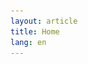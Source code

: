 ```yaml
---
layout: article
title: Home
lang: en
---
```


<html>
<head>
    <style>
        .flex-container {
            display: flex;
            justify-content: space-between;
            background-color: white;
        }

        .flex-container > div {
            background-color: white;
            width: 1000px;
            margin: 10px;
            text-align: center;
            line-height: 75px;
            font-size: 30px;
        }
    </style>
</head>

<body>

<p>Welcome to the website of the German Academic Web Crawl project, hosted by the chair for Information Processing and Analytics at the Institut für Bibliotheks- und Informationswissenschaft of the Humboldt-Universität zu Berlin.</p>
<p>Our goal is a biannual crawl of all German academic institutions with the right to award doctorates and Fraunhofer & Max-Planck-institutes.</p>
<p>You can search for specific institutions on the <a href="map.html">map</a> or in the <a href="institutions.html">list</a>.</p>
<p>Alternatively you can use the search button in the upper right corner.</p>

<p>This project is integrated in  <a href="https://www.regio-project.org/">REGIO</a>.</p>

<p>For inquiries about the collected data, contact us via <a href="mailto:robert.jaeschke@hu-berlin.de?subject=REGIO">E-Mail</a>.</p>


<h1>Data</h1>
<div class="flex-container">
    <div><a href="map.html"><img src="/assets/images/logo/uni_network.svg" style="width: 33%; height: auto;"><br>Map</a></div>
    <div><a href="basic_statistics.html"><img src="/assets/images/logo/bar-chart.svg" style="width: 33%; height: auto;"><br>Basic Statistics</a></div>
</div>

<div class="flex-container">
    <div><a href="universities.html"><img src="/assets/images/logo/iconfinder_238_bank_banking_online_university_building_education_3957679.svg" style="width: 50%; heigth: auto;"><br>Universities</a></div>
    <div><a href="mpis.html"><img src="/assets/images/logo/am_home-3373c950b109d16c9a5e494944afabe3.png" style="width: 50%; heigth: auto;"><br>Max-Planck</a></div>
    <div><a href="fhis.html"><img src="/assets/images/logo/fraunhofer_logo.svg" style="width: 50%; height: auto;" /><br>Fraunhofer</a></div>
</div>

</body>
</html>
